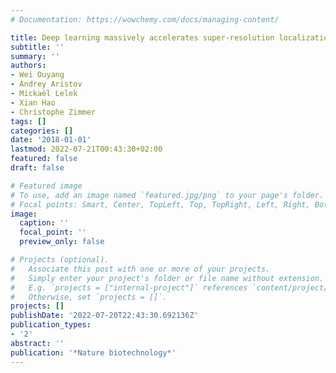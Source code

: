 ```yaml
---
# Documentation: https://wowchemy.com/docs/managing-content/

title: Deep learning massively accelerates super-resolution localization microscopy
subtitle: ''
summary: ''
authors:
- Wei Ouyang
- Andrey Aristov
- Mickaël Lelek
- Xian Hao
- Christophe Zimmer
tags: []
categories: []
date: '2018-01-01'
lastmod: 2022-07-21T00:43:30+02:00
featured: false
draft: false

# Featured image
# To use, add an image named `featured.jpg/png` to your page's folder.
# Focal points: Smart, Center, TopLeft, Top, TopRight, Left, Right, BottomLeft, Bottom, BottomRight.
image:
  caption: ''
  focal_point: ''
  preview_only: false

# Projects (optional).
#   Associate this post with one or more of your projects.
#   Simply enter your project's folder or file name without extension.
#   E.g. `projects = ["internal-project"]` references `content/project/deep-learning/index.md`.
#   Otherwise, set `projects = []`.
projects: []
publishDate: '2022-07-20T22:43:30.692136Z'
publication_types:
- '2'
abstract: ''
publication: '*Nature biotechnology*'
---
```


